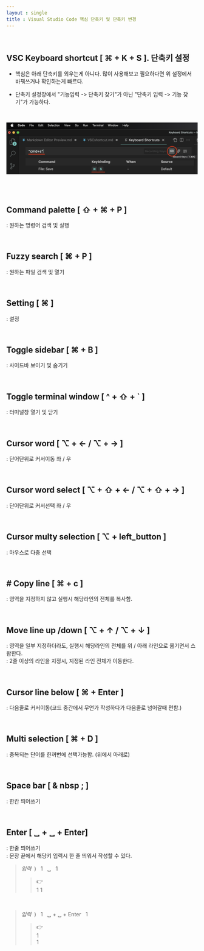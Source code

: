 ```yaml
---
layout : single
title : Visual Studio Code 핵심 단축키 및 단축키 변경
---
```


<br>

## VSC Keyboard shortcut [ ⌘ + K + S ]. 단축키 설정  

- 핵심은 아래 단축키를 외우는게 아니다. 많이 사용해보고 필요하다면 위 설정에서 바꿔쓰거나 확인하는게 빠르다.

- 단축키 설정창에서 "기능입력 -> 단축키 찾기"가 아닌 "단축키 입력 -> 기능 찾기"가 가능하다.

<br>

![image description](https://github.com/hymr/hymr.github.io/blob/master/_images/shortcut.png?raw=true)

<br>


<br>


## Command palette [ ⇧ + ⌘ + P ]
: 원하는 명령어 검색 및 실행

<br>

## Fuzzy search [ ⌘ + P ]  
: 원하는 파일 검색 및 열기

<br>

## Setting [ ⌘ ]
: 설정

<br>

## Toggle sidebar [ ⌘ + B ]
: 사이드바 보이기 및 숨기기

<br>

## Toggle terminal window [ ^ + ⇧ + ` ]
: 터미널창 열기 및 닫기

<br>

## Cursor word [ ⌥ + ←  /  ⌥ + → ]
: 단어단위로 커서이동 좌 / 우

<br>

## Cursor word select [ ⌥ + ⇧ + ←  /  ⌥ + ⇧ + → ]
: 단어단위로 커서선택 좌 / 우

<br>

## Cursor multy selection [ ⌥ + left_button ]
: 마우스로 다중 선택

<br>

## # Copy line [ ⌘ + c ]
: 영역을 지정하지 않고 실행시 해당라인의 전체를 복사함.  

<br>

## Move line up /down [ ⌥ + ↑ / ⌥ + ↓ ]
: 영역을 일부 지정하더라도, 실행시 해당라인의 전체를 위 / 아래 라인으로 옮기면서 스왑한다.  
: 2줄 이상의 라인을 지정시, 지정된 라인 전체가 이동한다.

<br>

## Cursor line below [ ⌘ + Enter ]
: 다음줄로 커서이동(코드 중간에서 무언가 작성하다가 다음줄로 넘어갈때 편함.)

<br>

## Multi selection [ ⌘ + D ]
: 중복되는 단어를 한꺼번에 선택가능함. (위에서 아래로)  

<br>

## Space bar [ & nbsp ; ]  
: 한칸 띄어쓰기

<br>

## Enter [ ␣ + ␣ + Enter]
: 한줄 띄어쓰기  
: 문장 끝에서 해당키 입력시 한 줄 띄워서 작성할 수 있다.  
>*입력* &nbsp;) &nbsp; 1 &nbsp; ␣ &nbsp; 1
>> 👉 &nbsp;  
1 1

<br>

>*입력* &nbsp;) &nbsp; 1 &nbsp; ␣ + ␣ + Enter &nbsp; 1
>> 👉 &nbsp;  
1  
1
